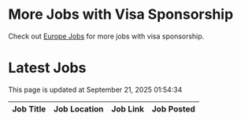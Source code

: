 # More Jobs with Visa Sponsorship

Check out [Europe Jobs](https://github.com/sureshparimi/europejobs#latest-jobs) for more jobs with visa sponsorship.

# Latest Jobs

This page is updated at September 21, 2025 01:54:34

| Job Title | Job Location | Job Link | Job Posted |
| --- | --- | --- | --- |
